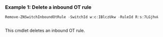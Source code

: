 ### Example 1: Delete a inbound OT rule
```powershell
Remove-ZNSwitchInboundOtRule -SwitchId w:c:IBlczUkw -RuleId R:s:7LGjhvWE
```

```output

```

This cmdlet deletes an inbound OT rule.
